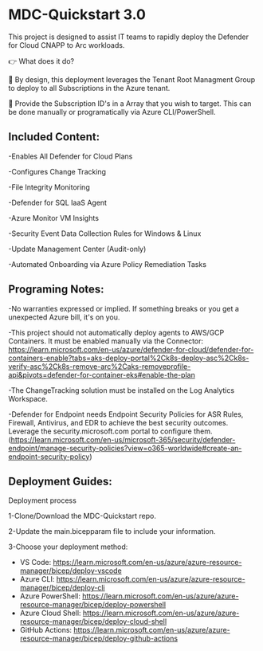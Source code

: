 # MDC-Quickstart 3.0

This project is designed to assist IT teams to rapidly deploy the Defender for Cloud CNAPP to Arc workloads.


👉 What does it do?

🔻 By design, this deployment leverages the Tenant Root Managment Group to deploy to all Subscriptions in the Azure tenant.

🔻 Provide the Subscription ID's in a Array that you wish to target. This can be done manually or programatically via Azure CLI/PowerShell.


## Included Content:

-Enables All Defender for Cloud Plans 

-Configures Change Tracking

-File Integrity Monitoring

-Defender for SQL IaaS Agent

-Azure Monitor VM Insights

-Security Event Data Collection Rules for Windows & Linux

-Update Management Center (Audit-only)

-Automated Onboarding via Azure Policy Remediation Tasks


## Programing Notes:

-No warranties expressed or implied. If something breaks or you get a unexpected Azure bill, it's on you. 

-This project should not automatically deploy agents to AWS/GCP Containers. It must be enabled manually via the Connector: https://learn.microsoft.com/en-us/azure/defender-for-cloud/defender-for-containers-enable?tabs=aks-deploy-portal%2Ck8s-deploy-asc%2Ck8s-verify-asc%2Ck8s-remove-arc%2Caks-removeprofile-api&pivots=defender-for-container-eks#enable-the-plan

-The ChangeTracking solution must be installed on the Log Analytics Workspace. 

-Defender for Endpoint needs Endpoint Security Policies for ASR Rules, Firewall, Antivirus, and EDR to achieve the best security outcomes. Leverage the security.microsoft.com portal to configure them. (https://learn.microsoft.com/en-us/microsoft-365/security/defender-endpoint/manage-security-policies?view=o365-worldwide#create-an-endpoint-security-policy)

## Deployment Guides:

Deployment process

1-Clone/Download the MDC-Quickstart repo.

2-Update the main.bicepparam file to include your information.

3-Choose your deployment method:

- VS Code: https://learn.microsoft.com/en-us/azure/azure-resource-manager/bicep/deploy-vscode
- Azure CLI: https://learn.microsoft.com/en-us/azure/azure-resource-manager/bicep/deploy-cli
- Azure PowerShell: https://learn.microsoft.com/en-us/azure/azure-resource-manager/bicep/deploy-powershell
- Azure Cloud Shell: https://learn.microsoft.com/en-us/azure/azure-resource-manager/bicep/deploy-cloud-shell
- GitHub Actions: https://learn.microsoft.com/en-us/azure/azure-resource-manager/bicep/deploy-github-actions